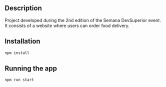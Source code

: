 ## Description

Project developed during the 2nd edition of the Semana DevSuperior event. It consists of a website where users can order food delivery.

## Installation

```bash
npm install
```

## Running the app

```bash
npm run start
```
